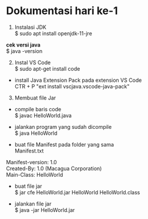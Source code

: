 # Dokumentasi hari ke-1

1. Instalasi JDK  
$ sudo apt install openjdk-11-jre

**cek versi java**  
$ java -version

2. Instal VS Code  
$ sudo apt-get install code

- install Java Extension Pack pada extension VS Code  
CTR + P "ext install vscjava.vscode-java-pack"

3. Membuat file Jar  
- compile baris code  
$ javac HelloWorld.java 

- jalankan program yang sudah dicompile  
$ java HelloWorld 

- buat file Manifest pada folder yang sama  
Manifest.txt

Manifest-version: 1.0  
Created-By: 1.0 (Macagua Corporation)  
Main-Class: HelloWorld

- buat file jar  
$ jar cfe HelloWorld.jar HelloWorld HelloWorld.class 

- jalankan file jar  
$ java -jar HelloWorld.jar